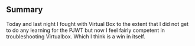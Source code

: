 ## Summary
Today and last night I fought with Virtual Box to the extent that I did not get to do any learning for the PJWT but now I feel fairly competent in troubleshooting Virtualbox. Which I think is a win in itself.